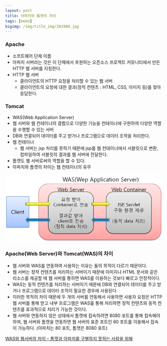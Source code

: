 ```yaml
---
layout: post
title: 아파치와 톰캣의 차이
tags: [memo]
bigimg: /img/title_img/201908.jpg
---
```


### Apache
* 소프트웨어 단체 이름
* 아파치 서버라는 것은 이 단체에서 후원하는 오픈소스 프로젝트 커뮤니티에서 만든 HTTP 웹 서버를 지칭한다.
* HTTP 웹 서버
    * 클라이언트의 HTTP 요청을 처리할 수 있는 웹 서버
    * 클라이언트의 요청에 대한 결과(정적 컨텐츠 : HTML, CSS, 이미지 등)를 찾아 응답한다.

### Tomcat
* WAS(Web Application Server)
* 웹 서버와 웹 컨테이너의 결합으로 다양한 기능을 컨테이너에 구현하여 다양한 역할을 수행할 수 있는 서버
* DB와 연결되어 데이터를 주고 받거나 프로그램으로 데이터 조작을 처리한다.
* 웹 컨테이너
    * 웹 서버는 jsp 처리를 못하기 때문에 jsp를 웹 컨테이너에서 서블릿으로 변환, 컴파일하여 서블릿의 결과를 웹 서버에 전달한다.
* 톰캣도 웹 서버로써의 역할을 할 수 있다.
* 아파치와 톰캣의 차이는 웹 컨테이너의 유무

![WAS](/img/post_img/memo-2019-08-04.png)

### Apache(Web Server)와 Tomcat(WAS)의 차이
* 웹 서버와 WAS를 연동하여 사용하는 이유는 둘의 목적이 다르기 때문이다.
* 웹 서버는 정적 컨텐츠를 처리하는 서버이기 때문에 이미지나 HTML 문서와 같은 리소스를 제공할 때 웹 서버를 통하면 WAS를 이용하는 것보다 빠르고 안정적이다.
* WAS는 동적 컨텐츠를 처리하는 서버이기 때문에 DB와 연결되어 데이터를 주고 받거나 프로그램으로 데이터 조작이 필요한 경우에 사용된다.
* 이러한 목적의 차이 때문에 두 개의 서버를 연동해서 사용하면 사용자 요청은 HTTP 웹 서버를 통해 받고 내부 프로그램은 WAS를 통해 처리하면 정적 컨텐츠와 동적 컨텐츠를 효과적으로 처리가 가능한 것이다.
* 웹 서버와 연동하지 않은 상태에서 톰캣에 접속하려면 8080 포트를 통해 접속해야하며, 웹 서버와 톰캣을 연동하면 웹 서버의 표준 포트인 80 포트를 이용해서 접속이 가능하다. (아파치는 80 포트, 톰캣은 8080 포트)

[WAS와 웹서버의 차이 – 톰캣과 아파치를 구별하지 못하는 사람을 위해](http://sungbine.github.io/tech/post/2015/02/15/tomcat%EA%B3%BC%20apache%EC%9D%98%20%EC%97%B0%EB%8F%99.html)